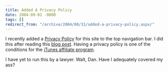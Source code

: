 ```yaml
---
title: Added A Privacy Policy
date: 2004-09-01 -0800
tags: []
redirect_from: "/archive/2004/08/31/added-a-privacy-policy.aspx/"
---
```


I recently added a [Privacy
Policy](https://haacked.com/articles/1095.aspx) for this site to the top
navigation bar. I did this after reading this [blog
post](http://www.kbcafe.com/iBLOGthere4iM/?guid=20040901191359). Having
a privacy policy is one of the conditions for the [iTunes affiliate
program](http://www.apple.com/itunes/affiliates/).

I have yet to run this by a lawyer. Walt, Dan. Have I adequately covered
my ass?

